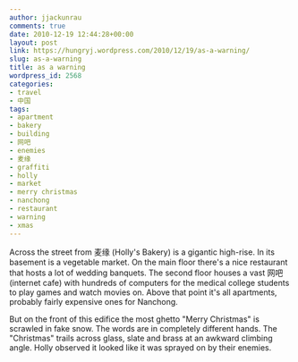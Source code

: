 ```yaml
---
author: jjackunrau
comments: true
date: 2010-12-19 12:44:28+00:00
layout: post
link: https://hungryj.wordpress.com/2010/12/19/as-a-warning/
slug: as-a-warning
title: as a warning
wordpress_id: 2568
categories:
- travel
- 中国
tags:
- apartment
- bakery
- building
- 网吧
- enemies
- 麦缘
- graffiti
- holly
- market
- merry christmas
- nanchong
- restaurant
- warning
- xmas
---
```


Across the street from 麦缘 (Holly's Bakery) is a gigantic high-rise. In its basement is a vegetable market. On the main floor there's a nice restaurant that hosts a lot of wedding banquets. The second floor houses a vast 网吧 (internet cafe) with hundreds of computers for the medical college students to play games and watch movies on. Above that point it's all apartments, probably fairly expensive ones for Nanchong. 

But on the front of this edifice the most ghetto "Merry Christmas" is scrawled in fake snow. The words are in completely different hands. The "Christmas" trails across glass, slate and brass at an awkward climbing angle. Holly observed it looked like it was sprayed on by their enemies.
